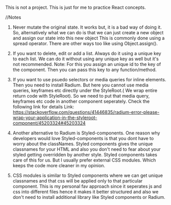 This is not a project. This is just for me to practice React concepts.

//Notes

1) Never mutate the original state. It works but, it is a bad way of doing it. 
   So, alternatively what we can do is that we can just create a new object and assign our state into this new object
   This is commonly done using a spread operator.
   There are other ways too like using Object.assign().

2) If you want to delete, edit or add a list. Always do it using a unique key to each list. 
   We can do it without using any unique key as well but it's not recommended.
   Note: For this you assign an unique id to the key of the component. 
         Then you can pass this key to any function/method.

3) If you want to use psuedo selectors or media queries for inline elements. Then you need to install Radium. But here
   you cannot use media queries, keyframes etc directly under the StyleRoot.( We wrap entire return code with StyleRoot). 
   So we need to put that media query, keyframes etc code in another component seperately. Check the following link for details
   Link: https://stackoverflow.com/questions/41446835/radium-error-please-wrap-your-application-in-the-styleroot-component/45203324#45203324

4) Another alternative to Radium is Styled-components. One reason why developers would love Styled-components is that you dont have to worry
   about the classNames. Styled components gives the unique classnames for your HTML and also you don't need to fear about your styled getting
   overridden by another style. Styled components takes care of this for us. But I usually prefer external CSS modules. Which keeps the code more cleaner in my opinion.

5) CSS modules is similar to Styled components where we can get unique classnames and that css will be applied only to that particular component.
   This is my personal fav approach since it seperates js and css into different files hence it makes it better structured and also we don't need to
   install additional library like Styled components or Radium.
